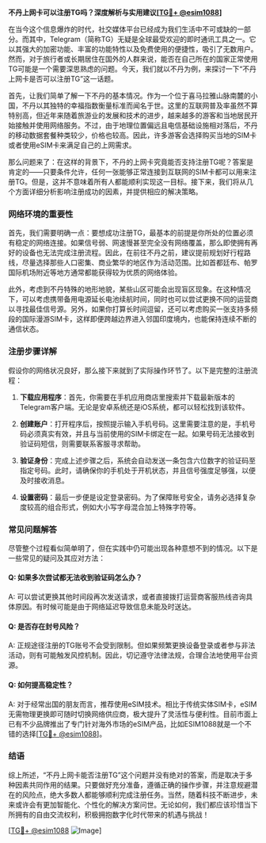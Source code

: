 **不丹上网卡可以注册TG吗？深度解析与实用建议[[TG💪+ @esim1088](https://t.me/s/esim1088)]**

在当今这个信息爆炸的时代，社交媒体平台已经成为我们生活中不可或缺的一部分。而其中，Telegram（简称TG）无疑是全球最受欢迎的即时通讯工具之一。它以其强大的加密功能、丰富的功能特性以及免费使用的便捷性，吸引了无数用户。然而，对于旅行者或长期居住在国外的人群来说，能否在自己所在的国家正常使用TG可能是一个需要深思熟虑的问题。今天，我们就以不丹为例，来探讨一下“不丹上网卡是否可以注册TG”这一话题。

首先，让我们简单了解一下不丹的基本情况。作为一个位于喜马拉雅山脉南麓的小国，不丹以其独特的幸福指数衡量标准而闻名于世。这里的互联网普及率虽然不算特别高，但近年来随着旅游业的发展和技术的进步，越来越多的游客和当地居民开始接触并使用网络服务。不过，由于地理位置偏远且电信基础设施相对落后，不丹的移动数据套餐种类较少，价格也较高。因此，许多游客会选择购买当地的SIM卡或者使用eSIM卡来满足自己的上网需求。

那么问题来了：在这样的背景下，不丹的上网卡究竟能否支持注册TG呢？答案是肯定的——只要条件允许，任何一张能够正常连接到互联网的SIM卡都可以用来注册TG。但是，这并不意味着所有人都能顺利实现这一目标。接下来，我们将从几个方面详细分析影响注册成功的因素，并提供相应的解决策略。

### 网络环境的重要性

首先，我们需要明确一点：要想成功注册TG，最基本的前提是你所处的位置必须有稳定的网络连接。如果信号弱、网速慢甚至完全没有网络覆盖，那么即使拥有再好的设备也无法完成注册流程。因此，在前往不丹之前，建议提前规划好行程路线，尽量选择那些人口密集、商业繁华的地区作为活动范围。比如首都廷布、帕罗国际机场附近等地方通常都能获得较为优质的网络体验。

此外，考虑到不丹特殊的地形地貌，某些山区可能会出现盲区现象。在这种情况下，可以考虑携带备用电源延长电池续航时间，同时也可以尝试更换不同的运营商以寻找最佳信号源。另外，如果你打算长时间逗留，还可以考虑购买一张支持多频段的国际漫游SIM卡，这样即便跨越边界进入邻国印度境内，也能保持连续不断的通信状态。

### 注册步骤详解

假设你的网络状况良好，那么接下来就到了实际操作环节了。以下是完整的注册流程：

1. **下载应用程序**：首先，你需要在手机应用商店里搜索并下载最新版本的Telegram客户端。无论是安卓系统还是iOS系统，都可以轻松找到该软件。
   
2. **创建账户**：打开程序后，按照提示输入手机号码。这里需要注意的是，手机号码必须真实有效，并且与当前使用的SIM卡绑定在一起。如果号码无法接收到验证码短信，则需要联系客服寻求帮助。

3. **验证身份**：完成上述步骤之后，系统会自动发送一条包含六位数字的验证码至指定号码。此时，请确保你的手机处于开机状态，并且信号强度足够强，以便及时接收消息。

4. **设置密码**：最后一步便是设定登录密码。为了保障账号安全，请务必选择复杂度较高的组合形式，例如大小写字母混合加上特殊字符等。

### 常见问题解答

尽管整个过程看似简单明了，但在实践中仍可能出现各种意想不到的情况。以下是一些常见的疑问及其应对方法：

#### Q: 如果多次尝试都无法收到验证码怎么办？
A: 可以尝试更换其他时间段再次发送请求，或者直接拨打运营商客服热线咨询具体原因。有时候可能是由于网络延迟导致信息未能及时送达。

#### Q: 是否存在封号风险？
A: 正规途径注册的TG账号不会受到限制。但如果频繁更换设备登录或者参与非法活动，则有可能触发风控机制。因此，切记遵守法律法规，合理合法地使用平台资源。

#### Q: 如何提高稳定性？
A: 对于经常出国的朋友而言，推荐使用eSIM技术。相比于传统实体SIM卡，eSIM无需物理更换即可随时切换网络供应商，极大提升了灵活性与便利性。目前市面上已有不少品牌推出了专门针对海外市场的eSIM产品，比如ESIM1088就是一个不错的选择[[TG💪+ @esim1088](https://t.me/s/esim1088)]。

### 结语

综上所述，“不丹上网卡能否注册TG”这个问题并没有绝对的答案，而是取决于多种因素共同作用的结果。只要做好充分准备，遵循正确的操作步骤，并注意规避潜在的风险点，绝大多数人都能够顺利完成注册任务。当然，随着科技不断进步，未来或许会有更加智能化、个性化的解决方案问世。无论如何，我们都应该珍惜当下所拥有的自由交流权利，积极拥抱数字化时代带来的机遇与挑战！

[[TG💪+ @esim1088](https://t.me/s/esim1088) ![Image](https://i.postimg.cc/4NQfJmqS/Snipaste-2025-05-13-00-14-12.png)]